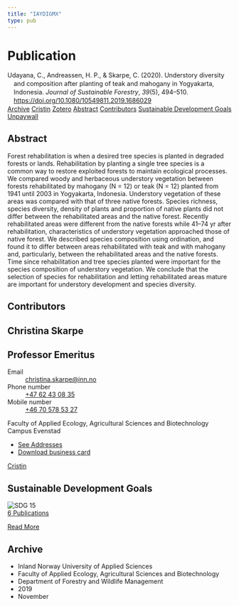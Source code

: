```yaml
---
title: "IAYDIGMX"
type: pub
---
```

<h1>Publication</h1>
<article id="csl-bib-container-IAYDIGMX" class="csl-bib-container">
  <div class="csl-bib-body" style="line-height: 1.35; padding-left: 1em; text-indent:-1em;">
  <div class="csl-entry">Udayana, C., Andreassen, H. P., &amp; Skarpe, C. (2020). Understory diversity and composition after planting of teak and mahogany in Yogyakarta, Indonesia. <i>Journal of Sustainable Forestry</i>, <i>39</i>(5), 494&#x2013;510. <a href="https://doi.org/10.1080/10549811.2019.1686029">https://doi.org/10.1080/10549811.2019.1686029</a></div>
</div>
  <div class="csl-bib-buttons">
    <a href="#taxonomy-article-IAYDIGMX" class="csl-bib-button">Archive</a>
    <a href="https://app.cristin.no/results/show.jsf?id=1745603" alt="Cristin URL" class="csl-bib-button">Cristin</a>
    <a href="http://zotero.org/groups/5402882/items/IAYDIGMX" alt="Zotero URL" class="csl-bib-button">Zotero</a>
    <a href="#abstract-article-IAYDIGMX" class="csl-bib-button">Abstract</a>
    <a href="#contributors-article-IAYDIGMX" class="csl-bib-button">Contributors</a>
    <a href="#sdg-article-IAYDIGMX" class="csl-bib-button">Sustainable Development Goals</a>
    <a href="https://www.tandfonline.com/doi/pdf/10.1080/10549811.2019.1686029?needAccess=true" class="csl-bib-button">Unpaywall</a>
  </div>
  <div id="csl-bib-meta-container-IAYDIGMX"></div>
</article>
<div id="csl-bib-meta-IAYDIGMX" class="csl-bib-meta">
  <article id="abstract-article-IAYDIGMX" class="abstract-article">
    <h1>Abstract</h1>
    Forest rehabilitation is when a desired tree species is planted in degraded forests or lands. Rehabilitation by planting a single tree species is a common way to restore exploited forests to maintain ecological processes. We compared woody and herbaceous understory vegetation between forests rehabilitated by mahogany (N = 12) or teak (N = 12) planted from 1941 until 2003 in Yogyakarta, Indonesia. Understory vegetation of these areas was compared with that of three native forests. Species richness, species diversity, density of plants and proportion of native plants did not differ between the rehabilitated areas and the native forest. Recently rehabilitated areas were different from the native forests while 41–74 yr after rehabilitation, characteristics of understory vegetation approached those of native forest. We described species composition using ordination, and found it to differ between areas rehabilitated with teak and with mahogany and, particularly, between the rehabilitated areas and the native forests. Time since rehabilitation and tree species planted were important for the species composition of understory vegetation. We conclude that the selection of species for rehabilitation and letting rehabilitated areas mature are important for understory development and species diversity.
  </article>
  <article id="contributors-article-IAYDIGMX" class="contributors-article">
    <h1>Contributors</h1>
    <div class="personas"> <div class="vrtx-hinn-person-card"> <div class="photo"> <i class="lar la-user-circle missing-person"></i> </div> <div class="info"> <hgroup><h1>Christina Skarpe</h1> <h2>Professor Emeritus</h2> </hgroup><dl> <dt>Email</dt> <dd> <a href="mailto:christina.skarpe@inn.no">christina.skarpe@inn.no</a> </dd> <dt>Phone number</dt> <dd><a href="tel:+4762430835"> +47 62 43 08 35 </a></dd> <dt>Mobile number</dt> <dd><a href="tel:+46705785327"> +46 70 578 53 27 </a></dd> </dl> <p> Faculty of Applied Ecology, Agricultural Sciences and Biotechnology<br> Campus Evenstad </p> <ul class="vrtx-hinn-links"> <li><a href="https://www.inn.no/english/find-an-employee/christina-skarpe.html#vrtx-hinn-addresses">See Addresses</a></li> <li><a href="https://www.inn.no/english/find-an-employee/christina-skarpe.html?vrtx=vcf">Download business card</a></li> </ul> </div> </div> <a href="https://app.cristin.no/persons/show.jsf?id=328270" alt="Cristin URL" class="personas-cristin">Cristin</a> </div>
  </article>
  <article id="sdg-article-IAYDIGMX" class="sdg-article">
    <h1>Sustainable Development Goals</h1>
    <div class="sdg-container"><div id="sdg15" class="sdg"> <img src="{{< params subfolder >}}images/sdg/sdg15_en.png" class="image" alt="SDG 15"> <div class="sdg-overlay"> <a href="{{< params subfolder >}}en/archive/?sdg=15#archive" class="sdg-publication-count"><span>6</span> Publications</a> <p><a href="https://sdgs.un.org/goals/goal15" class="sdg-read-more">Read More</a></p> </div> </div></div>
  </article>
  <article id="taxonomy-article-IAYDIGMX" class="taxonomy-article">
    <h1>Archive</h1>
    <ul>
      <li>Inland Norway University of Applied Sciences</li>
      <li>Faculty of Applied Ecology, Agricultural Sciences and Biotechnology</li>
      <li>Department of Forestry and Wildlife Management</li>
      <li>2019</li>
      <li>November</li>
    </ul>
  </article>
</div>
